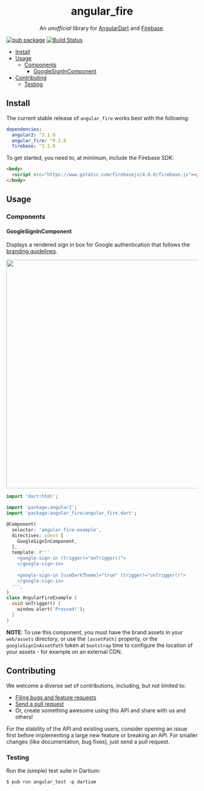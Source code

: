 <p align="center">
  <h1 align="center">angular_fire</h1>
  <p align="center">
    An <em>unofficial</em> library for <a href="https://webdev.dartlang.org/angular">AngularDart</a> and <a href="https://firebase.google.com">Firebase</a>.
  </p>
</p>

[![pub package](https://img.shields.io/pub/v/angular_fire)](https://pub.dartlang.org/packages/angular_fire)
[![Build Status](https://travis-ci.org/matanlurey/angular_fire.svg)](https://travis-ci.org/matanlurey/angular_fire)

* [Install](#install)
* [Usage](#usage)
  * [Components](#components)
    * [GoogleSignInComponent](#google-sign-in-component)
* [Contributing](#contributing)
  * [Testing](#testing)

## Install

The current stable release of `angular_fire` works best with the following:

```yaml
dependencies:
  angular2: ^3.1.0
  angular_fire: ^0.1.0
  firebase: ^3.1.0
```

To get started, you need to, at minimum, include the Firebase SDK:

```html
<body>
  <script src="https://www.gstatic.com/firebasejs/4.0.0/firebase.js"></script>
</body>
```

<!-- TODO: Add an `example` folder. -->

## Usage

### Components

#### GoogleSignInComponent

Displays a rendered sign in box for Google authentication that follows the
[branding guidelines](https://developers.google.com/identity/branding-guidelines).

<img src="https://cloud.githubusercontent.com/assets/168174/26565270/896f1ac6-449e-11e7-8e7a-967547e5fb65.png" height="600" />

```dart
import 'dart:html';

import 'package:angular2';
import 'package:angular_fire/angular_fire.dart';

@Component(
  selector: 'angular-fire-example',
  directives: const [
    GoogleSignInComponent,
  ],
  template: r'''
    <google-sign-in (trigger)="onTrigger()">
    </google-sign-in>
    
    <google-sign-in [useDarkTheme]="true" (trigger)="onTrigger()">
    </google-sign-in>
  ''',
)
class AngularFireExample {
  void onTrigger() {
    window.alert('Pressed!');
  }
}
```

**NOTE**: To use this component, you must have the brand assets in your
`web/assets` directory, or use the `[assetPath]` property, or the 
`googleSignInAssetPath` token at `bootstrap` time to configure the location of
your assets - for example on an external CDN.

## Contributing

We welcome a diverse set of contributions, including, but not limited to:
* [Filing bugs and feature requests][file_issue]
* [Send a pull request][pull_request]
* Or, create something awesome using this API and share with us and others!

For the stability of the API and existing users, consider opening an issue
first before implementing a large new feature or breaking an API. For smaller
changes (like documentation, bug fixes), just send a pull request.

[file_issue]: https://github.com/matanlurey/angular_fire/issues/new
[pull_request]: https://github.com/matanlurey/angular_fire/pulls/new

### Testing

Run the (simple) test suite in Dartium:

```shell
$ pub run angular_test -p dartium
```
